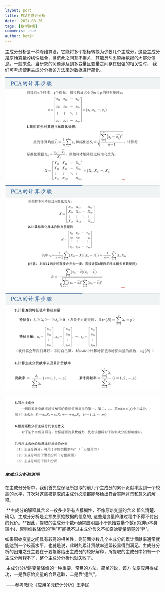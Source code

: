 ```yaml
---
layout: post
title: PCA主成分分析
date:  2023-08-26
tags: [数学建模]
comments: true
author: kevin
---
```


主成分分析是一种降维算法，它能将多个指标转换为少数几个主成分，这些主成分是原始变量的线性组合，且彼此之间互不相关，其能反映出原始数据的大部分信息。一般来说，当研究的问题涉及到多变量且变量之间存在很强的相关性时， 我们可考虑使用主成分分析的方法来对数据进行简化。

<!-- more -->

![截屏2023-08-26 15.11.21](https://raw.githubusercontent.com/Promin3/Promin3.github.io/main/images/%E6%88%AA%E5%B1%8F2023-08-26%2015.11.21.png)

![截屏2023-08-26 15.11.54](https://raw.githubusercontent.com/Promin3/Promin3.github.io/main/images/%E6%88%AA%E5%B1%8F2023-08-26%2015.11.54.png)

![截屏2023-08-26 15.13.36](https://raw.githubusercontent.com/Promin3/Promin3.github.io/main/images/%E6%88%AA%E5%B1%8F2023-08-26%2015.13.36.png)

![截屏2023-08-26 15.15.17](https://raw.githubusercontent.com/Promin3/Promin3.github.io/main/images/%E6%88%AA%E5%B1%8F2023-08-26%2015.15.17.png)

##### 主成分分析的说明

​	在主成分分析中，我们首先应保证所提取的前几个主成分的累计贡献率达到一个较高的水平，其次对这些被提取的主成分必须都能够给出符合实际背景和意义的解释。

​	**主成分的解释其含义一般多少带有点模糊性，不像原始变量的含义 那么清楚、确切，主成分分析是会损失原始数据的信息的, 这些是变量降维过程中不得不付出的代价。**因此，提取的主成分个数m通常应明显小于原始变量个数p(除非p本身较小)，否则维数降低的“利”可能抵不过主成分含义不如原始变量清楚的“弊”。 

​	 如果原始变量之间具有较高的相关性，则前面少数几个主成分的累计贡献率通常就能达到一个较高水平，也就是说，此时的累计贡献率通常较易得到满足。
​     主成分分析的困难之处主要在于要能够给出主成分的较好解释，所提取的主成分中如有一个主成分解释不了，整个主成分分析也就失败了。

​	 主成分分析是变量降维的一种重要、常用的方法，简单的说，该方 法要应用得成功，一是靠原始变量的合理选取，二是靠“运气”。

​																					——参考教材:《应用多元统计分析》王学民